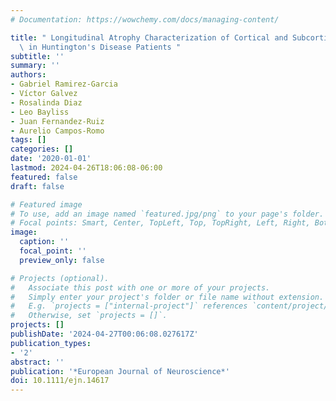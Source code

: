 ```yaml
---
# Documentation: https://wowchemy.com/docs/managing-content/

title: " Longitudinal Atrophy Characterization of Cortical and Subcortical Gray Matter\
  \ in Huntington's Disease Patients "
subtitle: ''
summary: ''
authors:
- Gabriel Ramirez-Garcia
- Víctor Galvez
- Rosalinda Diaz
- Leo Bayliss
- Juan Fernandez-Ruiz
- Aurelio Campos-Romo
tags: []
categories: []
date: '2020-01-01'
lastmod: 2024-04-26T18:06:08-06:00
featured: false
draft: false

# Featured image
# To use, add an image named `featured.jpg/png` to your page's folder.
# Focal points: Smart, Center, TopLeft, Top, TopRight, Left, Right, BottomLeft, Bottom, BottomRight.
image:
  caption: ''
  focal_point: ''
  preview_only: false

# Projects (optional).
#   Associate this post with one or more of your projects.
#   Simply enter your project's folder or file name without extension.
#   E.g. `projects = ["internal-project"]` references `content/project/deep-learning/index.md`.
#   Otherwise, set `projects = []`.
projects: []
publishDate: '2024-04-27T00:06:08.027617Z'
publication_types:
- '2'
abstract: ''
publication: '*European Journal of Neuroscience*'
doi: 10.1111/ejn.14617
---
```

